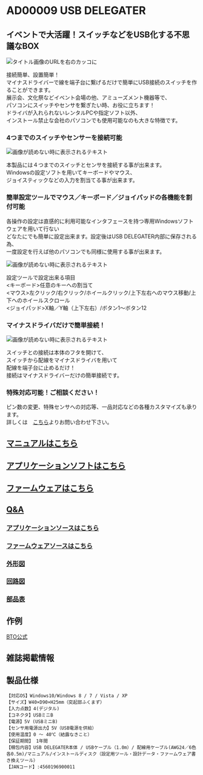 # AD00009 USB DELEGATER

## イベントで大活躍！スイッチなどをUSB化する不思議なBOX

![タイトル画像のURLを右のカッコに](https://bit-trade-one.co.jp/wp/wp-content/uploads/2014/03/20037a4c4bb49fae25387f5fb164b07b.png)

接続簡単、設置簡単！  
マイナスドライバーで線を端子台に繋げるだけで簡単にUSB接続のスイッチを作ることができます。  
展示会、文化祭などイベント会場の他、アミューズメント機器等で、  
パソコンにスイッチやセンサを繋ぎたい時、お役に立ちます！  
ドライバが入れられないレンタルPCや指定ソフト以外、  
インストール禁止な会社のパソコンでも使用可能なのも大きな特徴です。

### 4つまでのスイッチやセンサーを接続可能

![画像が読めない時に表示されるテキスト](https://bit-trade-one.co.jp/wp/wp-content/uploads/2014/04/001_1-Pix.png)

本製品には４つまでのスイッチとセンサを接続する事が出来ます。  
Windowsの設定ソフトを用いてキーボードやマウス、  
ジョイスティックなどの入力を割当てる事が出来ます。

### 簡単設定ツールでマウス／キーボード／ジョイパッドの各機能を割付可能

各操作の設定は直感的に利用可能なインタフェースを持つ専用Windowsソフトウェアを用いて行ない  
どなたにでも簡単に設定出来ます。設定後はUSB DELEGATER内部に保存される為、  
一度設定を行えば他のパソコンでも同様に使用する事が出来ます。

![画像が読めない時に表示されるテキスト](https://bit-trade-one.co.jp/wp/wp-content/uploads/2014/04/P01-DELEGATOR_CT.png)

設定ツールで設定出来る項目  
<キーボード>任意のキーへの割当て  
<マウス>左クリック/右クリック/ホイールクリック/上下左右へのマウス移動/上下へのホイールスクロール  
<ジョイパッド>X軸／Y軸（上下左右）/ボタン1～ボタン12  

### マイナスドライバだけで簡単接続！

![画像が読めない時に表示されるテキスト](https://bit-trade-one.co.jp/wp/wp-content/uploads/2014/04/001_3-Pix1.png)

スイッチとの接続は本体のフタを開けて、  
スイッチから配線をマイナスドライバを用いて  
配線を端子台に止めるだけ！  
接続はマイナスドライバーだけの簡単接続です。

### 特殊対応可能！ご相談ください！

ピン数の変更、特殊センサへの対応等、一品対応などの各種カスタマイズも承ります。  
詳しくは　[こちら](https://bit-trade-one.co.jp/contactus/)よりお問い合わせ下さい。

## [マニュアルはこちら](https://github.com/bit-trade-one/AD00009-USB_DELEGATER/blob/master/Manual/AD00009_Manual.pdf)

## [アプリケーションソフトはこちら](https://github.com/bit-trade-one/AD00009-USB_DELEGATER/tree/master/App)  

## [ファームウェアはこちら](https://github.com/bit-trade-one/AD00009-USB_DELEGATER/tree/master/Firmware)

## [Q&A](https://github.com/bit-trade-one/AD00009-USB_DELEGATER/blob/master/FAQ.md)

### [アプリケーションソースはこちら](https://github.com/bit-trade-one/AD00009-USB_DELEGATER/tree/master/App_source)  

### [ファームウェアソースはこちら](https://github.com/bit-trade-one/AD00009-USB_DELEGATER/tree/master/Firmware_source)

### [外形図](https://github.com/bit-trade-one/AD00009-USB_DELEGATER/tree/master/Dimensions)

### [回路図](https://github.com/bit-trade-one/AD00009-USB_DELEGATER/blob/master/Schematics/AD00009_schematics.pdf)

### [部品表](https://github.com/bit-trade-one/AD00009-USB_DELEGATER/tree/master/Partslist)


## 作例

[BTO公式](https://bit-trade-one.co.jp/ad00009manual/)  

## 雑誌掲載情報


## 製品仕様
    【対応OS】Windows10/Windows 8 / 7 / Vista / XP
    【サイズ】W40×D90×H25mm（突起部ふくまず）
    【入力点数】4(デジタル)
    【コネクタ】USBミニB
    【電源】5V (USBミニB)
    【センサ用電源出力】5V（USB電源を供給）
    【使用温度】0 ～ 40℃（結露なきこと）
    【保証期間】 1年間
    【梱包内容】USB DELEGATER本体 / USBケーブル（1.0m）/ 配線用ケーブル(AWG24／6色 各0.5m)/マニュアル/インストールディスク（設定用ツール・設計データ・ファームウェア書き換えツール）
    【JANコード】:4560196900011
